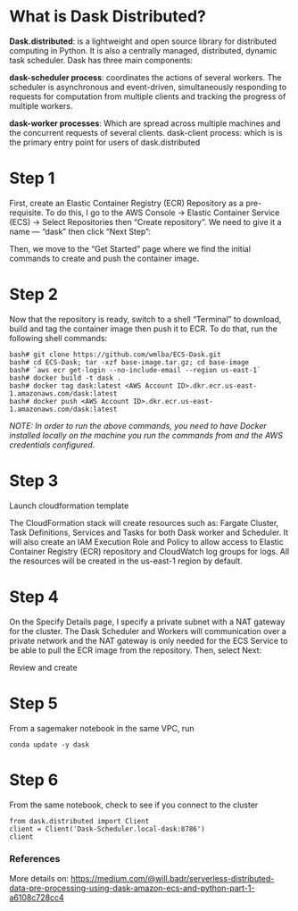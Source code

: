 # What is Dask Distributed?

**Dask.distributed**: is a lightweight and open source library for distributed computing in Python. It is also a centrally managed, distributed, dynamic task scheduler. Dask has three main components:

**dask-scheduler process**: coordinates the actions of several workers. The scheduler is asynchronous and event-driven, simultaneously responding to requests for computation from multiple clients and tracking the progress of multiple workers.

**dask-worker processes**: Which are spread across multiple machines and the concurrent requests of several clients.
dask-client process: which is is the primary entry point for users of dask.distributed

# Step 1
First, create an Elastic Container Registry (ECR) Repository as a pre-requisite. To do this, I go to the AWS Console -> Elastic Container Service (ECS) -> Select Repositories then “Create repository”. We need to give it a name — “dask” then click “Next Step”:

Then, we move to the “Get Started” page where we find the initial commands to create and push the container image.

# Step 2
Now that the repository is ready, switch to a shell “Terminal” to download, build and tag the container image then push it to ECR. To do that, run the following shell commands:

```
bash# git clone https://github.com/wmlba/ECS-Dask.git
bash# cd ECS-Dask; tar -xzf base-image.tar.gz; cd base-image
bash# `aws ecr get-login --no-include-email --region us-east-1`
bash# docker build -t dask .
bash# docker tag dask:latest <AWS Account ID>.dkr.ecr.us-east-1.amazonaws.com/dask:latest
bash# docker push <AWS Account ID>.dkr.ecr.us-east-1.amazonaws.com/dask:latest
```

*NOTE: In order to run the above commands, you need to have Docker installed locally on the machine you run the commands from and the AWS credentials configured.*

# Step 3

Launch cloudformation template

The CloudFormation stack will create resources such as: Fargate Cluster, Task Definitions, Services and Tasks for both Dask worker and Scheduler. It will also create an IAM Execution Role and Policy to allow access to Elastic Container Registry (ECR) repository and CloudWatch log groups for logs. All the resources will be created in the us-east-1 region by default.

# Step 4

On the Specify Details page, I specify a private subnet with a NAT gateway for the cluster. The Dask Scheduler and Workers will communication over a private network and the NAT gateway is only needed for the ECS Service to be able to pull the ECR image from the repository. Then, select Next:

Review and create

# Step 5

From a sagemaker notebook in the same VPC, run

```
conda update -y dask
```

# Step 6
From the same notebook, check to see if you connect to the cluster

```
from dask.distributed import Client
client = Client('Dask-Scheduler.local-dask:8786')
client
```


### References

More details on: https://medium.com/@will.badr/serverless-distributed-data-pre-processing-using-dask-amazon-ecs-and-python-part-1-a6108c728cc4
